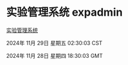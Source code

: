 # 实验管理系统 expadmin
[实验管理系统](http://219.139.196.222:56808/expadmin-782313d2-e1b1-4ea7-932e-3a55e6a1a4d0/)

2024年 11月 29日 星期五 02:30:03 CST

2024年 11月 28日 星期四 18:30:03 GMT
